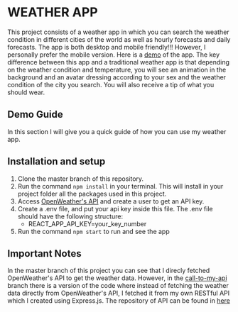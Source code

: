 # WEATHER APP

This project consists of a weather app in which you can search the weather condition in different cities of the world as well as hourly forecasts and daily forecasts. The app is both desktop and mobile friendly!!! However, I personally prefer the mobile version. Here is a [demo](https://susanaalvarezzuluaga.github.io/weather-app-final) of the app.
The key difference between this app and a traditional weather app is that depending on the weather condition and temperature, you will see an animation in the background and an avatar dressing according to your sex and the weather condition of the city you search. You will also receive a tip of what you should wear.

## Demo Guide

In this section I will give you a quick guide of how you can use my weather app.

## Installation and setup

1. Clone the master branch of this repository.
2. Run the command `npm install` in your terminal. This will install in your project folder all the packages used in this project.
3. Access [OpenWeather's API](https://openweathermap.org) and create a user to get an API key.
4. Create a .env file, and put your api key inside this file. The .env file should have the following structure:
   - REACT_APP_API_KEY=your_key_number
5. Run the command `npm start` to run and see the app

## Important Notes

In the master branch of this project you can see that I direcly fetched OpenWeather's API to get the weather data. However, in the [call-to-my-api](https://github.com/SusanaAlvarezZuluaga/weather-app-final/tree/call-to-my-api) branch there is a version of the code where instead of fetching the weather data directly from OpenWeather's API, I fetched it from my own RESTful API which I created using Express.js. The repository of API can be found in [here](https://github.com/SusanaAlvarezZuluaga/weather-app-api)
